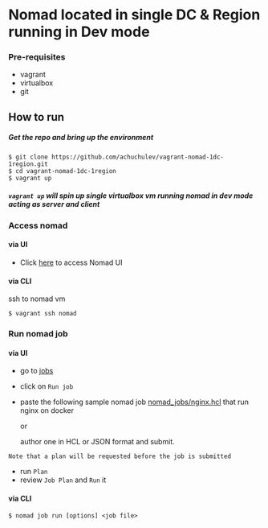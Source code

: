 # Nomad located in single DC & Region running in Dev mode

### Pre-requisites

- vagrant
- virtualbox
- git

## How to run

##### Get the repo and bring up the environment

```
$ git clone https://github.com/achuchulev/vagrant-nomad-1dc-1region.git
$ cd vagrant-nomad-1dc-1region
$ vagrant up
```

##### `vagrant up` will spin up single virtualbox vm running nomad in dev mode acting as server and client 

### Access nomad

#### via UI

- Click [here](http://localhost:4646) to access Nomad UI

#### via CLI

ssh to nomad vm

```
$ vagrant ssh nomad
```

### Run nomad job

#### via UI

- go to [jobs](http://localhost:4646/ui/jobs)
- click on `Run job`
- paste the following sample nomad job [nomad_jobs/nginx.hcl](https://github.com/achuchulev/vagrant-nomad-1dc-1region/blob/master/nomad_jobs/nginx.hcl) that run nginx on docker

  or 

  author one in HCL or JSON format and submit.
  
```
Note that a plan will be requested before the job is submitted
```
- run `Plan`
- review `Job Plan` and `Run` it


#### via CLI

```
$ nomad job run [options] <job file>
```


